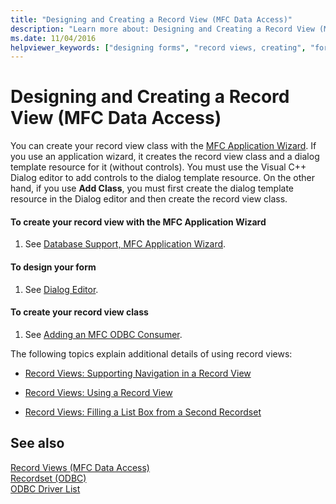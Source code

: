 ```yaml
---
title: "Designing and Creating a Record View (MFC Data Access)"
description: "Learn more about: Designing and Creating a Record View (MFC Data Access)"
ms.date: 11/04/2016
helpviewer_keywords: ["designing forms", "record views, creating", "forms [C++], designing", "record views, designing", "application wizards [C++], creating record view classes", "designing record views"]
---
```

# Designing and Creating a Record View (MFC Data Access)

You can create your record view class with the [MFC Application Wizard](../mfc/reference/database-support-mfc-application-wizard.md). If you use an application wizard, it creates the record view class and a dialog template resource for it (without controls). You must use the Visual C++ Dialog editor to add controls to the dialog template resource. On the other hand, if you use **Add Class**, you must first create the dialog template resource in the Dialog editor and then create the record view class.

#### To create your record view with the MFC Application Wizard

1. See [Database Support, MFC Application Wizard](../mfc/reference/database-support-mfc-application-wizard.md).

#### To design your form

1. See [Dialog Editor](../windows/dialog-editor.md).

#### To create your record view class

1. See [Adding an MFC ODBC Consumer](../mfc/reference/adding-an-mfc-odbc-consumer.md).

The following topics explain additional details of using record views:

- [Record Views: Supporting Navigation in a Record View](../data/supporting-navigation-in-a-record-view-mfc-data-access.md)

- [Record Views: Using a Record View](../data/using-a-record-view-mfc-data-access.md)

- [Record Views: Filling a List Box from a Second Recordset](../data/filling-a-list-box-from-a-second-recordset-mfc-data-access.md)

## See also

[Record Views  (MFC Data Access)](../data/record-views-mfc-data-access.md)<br/>
[Recordset (ODBC)](../data/odbc/recordset-odbc.md)<br/>
[ODBC Driver List](../data/odbc/odbc-driver-list.md)
